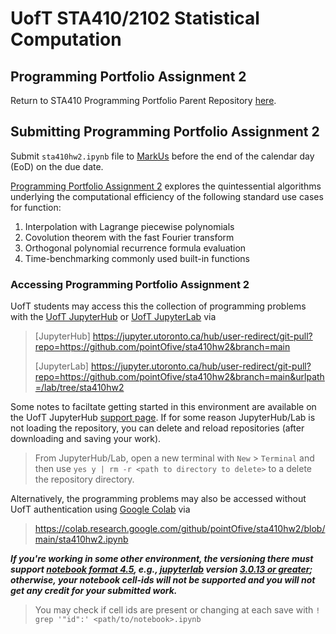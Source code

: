 # UofT STA410/2102 Statistical Computation
## Programming Portfolio Assignment 2

Return to STA410 Programming Portfolio Parent Repository [here](https://github.com/pointOfive/STA410_HW/blob/master/README.md#uoft-sta4102102-statistical-computation).

## Submitting Programming Portfolio Assignment 2
Submit `sta410hw2.ipynb` file to [MarkUs](https://markus-ds.teach.cs.toronto.edu/) before the end of the calendar day (EoD) on the due date.

[Programming Portfolio Assignment 2](sta410hw2.ipynb) explores the quintessential algorithms
underlying the computational efficiency of the following standard use cases for function:

1. Interpolation with Lagrange piecewise polynomials
2. Covolution theorem with the fast Fourier transform
3. Orthogonal polynomial recurrence formula evaluation 
4. Time-benchmarking commonly used built-in functions

### Accessing Programming Portfolio Assignment 2
UofT students may access this the collection of programming problems with the [UofT JupyterHub](https://jupyter.utoronto.ca/hub/user-redirect/git-pull?repo=https://github.com/pointOfive/sta410hw2&branch=main) or [UofT JupyterLab](https://jupyter.utoronto.ca/hub/user-redirect/git-pull?repo=https://github.com/pointOfive/sta410hw2&branch=main&urlpath=/lab/tree/sta410hw2) via

> [JupyterHub] https://jupyter.utoronto.ca/hub/user-redirect/git-pull?repo=https://github.com/pointOfive/sta410hw2&branch=main
>
> [JupyterLab] https://jupyter.utoronto.ca/hub/user-redirect/git-pull?repo=https://github.com/pointOfive/sta410hw2&branch=main&urlpath=/lab/tree/sta410hw2

Some notes to faciltate getting started in this environment are available on the UofT JupyterHub [support page](https://act.utoronto.ca/jupyterhub-support/).
If for some reason JupyterHub/Lab is not loading the repository, you can delete and reload repositories (after downloading and saving your work).  

> From JupyterHub/Lab, open a new terminal with `New` > `Terminal` and then use `yes y | rm -r <path to directory to delete>` to a delete the repository directory.

Alternatively, the programming problems may also be accessed without UofT authentication using 
[Google Colab](https://colab.research.google.com) via

> https://colab.research.google.com/github/pointOfive/sta410hw2/blob/main/sta410hw2.ipynb

***If you're working in some other environment, 
the versioning there must support [notebook format 4.5](https://github.com/jupyterlab/jupyterlab/issues/9729), e.g.,
[jupyterlab](https://jupyter.org/install) version
[3.0.13 or greater](https://github.com/jupyterlab/jupyterlab/releases/tag/v3.0.13);
otherwise, your notebook cell-ids will not be supported and you will not get any credit for your submitted work.***

> You may check if cell ids are present or changing at each save with `! grep '"id":' <path/to/notebook>.ipynb`
